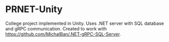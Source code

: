 # PRNET-Unity
College project implemented in Unity. Uses .NET server with SQL database and gRPC communication. Created to work with https://github.com/MichalBan/.NET-gRPC-SQL-Server.
